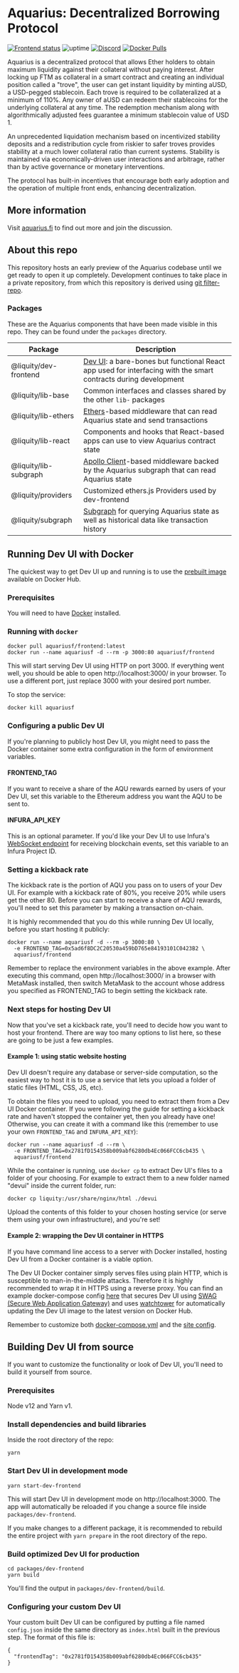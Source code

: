 # Aquarius: Decentralized Borrowing Protocol

[![Frontend status](https://img.shields.io/uptimerobot/status/m784948796-056b56fd51c67d682c11bb24?label=Testnet&logo=nginx&logoColor=white)](https://devui.liquity.org) ![uptime](https://img.shields.io/uptimerobot/ratio/7/m784948796-056b56fd51c67d682c11bb24) [![Discord](https://img.shields.io/discord/700620821198143498?label=join%20chat&logo=discord&logoColor=white)](https://discord.gg/2up5U32) [![Docker Pulls](https://img.shields.io/docker/pulls/liquity/dev-frontend?label=dev-frontend%20pulls&logo=docker&logoColor=white)](https://hub.docker.com/r/liquity/dev-frontend)

Aquarius is a decentralized protocol that allows Ether holders to obtain maximum liquidity against
their collateral without paying interest. After locking up FTM as collateral in a smart contract and
creating an individual position called a "trove", the user can get instant liquidity by minting aUSD,
a USD-pegged stablecoin. Each trove is required to be collateralized at a minimum of 110%. Any
owner of aUSD can redeem their stablecoins for the underlying collateral at any time. The redemption
mechanism along with algorithmically adjusted fees guarantee a minimum stablecoin value of USD 1.

An unprecedented liquidation mechanism based on incentivized stability deposits and a redistribution
cycle from riskier to safer troves provides stability at a much lower collateral ratio than current
systems. Stability is maintained via economically-driven user interactions and arbitrage, rather
than by active governance or monetary interventions.

The protocol has built-in incentives that encourage both early adoption and the operation of
multiple front ends, enhancing decentralization.

## More information

Visit [aquarius.fi](http://aquarius.fi/) to find out more and join the discussion.

## About this repo

This repository hosts an early preview of the Aquarius codebase until we get ready to open it up completely. Development continues to take place in a private repository, from which this repository is derived using [git filter-repo](https://github.com/newren/git-filter-repo).

### Packages

These are the Aquarius components that have been made visible in this repo. They can be found under the `packages` directory.

| Package               | Description                                                                                                                                   |
| --------------------- | --------------------------------------------------------------------------------------------------------------------------------------------- |
| @liquity/dev-frontend | [Dev UI](https://devui.liquity.org): a bare-bones but functional React app used for interfacing with the smart contracts during development   |
| @liquity/lib-base     | Common interfaces and classes shared by the other `lib-` packages                                                                             |
| @liquity/lib-ethers   | [Ethers](https://github.com/ethers-io/ethers.js/)-based middleware that can read Aquarius state and send transactions                         |
| @liquity/lib-react    | Components and hooks that React-based apps can use to view Aquarius contract state                                                            |
| @liquity/lib-subgraph | [Apollo Client](https://github.com/apollographql/apollo-client)-based middleware backed by the Aquarius subgraph that can read Aquarius state |
| @liquity/providers    | Customized ethers.js Providers used by dev-frontend                                                                                           |
| @liquity/subgraph     | [Subgraph](https://thegraph.com) for querying Aquarius state as well as historical data like transaction history                              |

## Running Dev UI with Docker

The quickest way to get Dev UI up and running is to use the [prebuilt image](https://hub.docker.com/r/aquariusf/frontend) available on Docker Hub.

### Prerequisites

You will need to have [Docker](https://docs.docker.com/get-docker/) installed.

### Running with `docker`

```
docker pull aquariusf/frontend:latest
docker run --name aquariusf -d --rm -p 3000:80 aquariusf/frontend
```

This will start serving Dev UI using HTTP on port 3000. If everything went well, you should be able to open http://localhost:3000/ in your browser. To use a different port, just replace 3000 with your desired port number.

To stop the service:

```
docker kill aquariusf
```

### Configuring a public Dev UI

If you're planning to publicly host Dev UI, you might need to pass the Docker container some extra configuration in the form of environment variables.

#### FRONTEND_TAG

If you want to receive a share of the AQU rewards earned by users of your Dev UI, set this variable to the Ethereum address you want the AQU to be sent to.

#### INFURA_API_KEY

This is an optional parameter. If you'd like your Dev UI to use Infura's [WebSocket endpoint](https://infura.io/docs/ethereum#section/Websockets) for receiving blockchain events, set this variable to an Infura Project ID.

### Setting a kickback rate

The kickback rate is the portion of AQU you pass on to users of your Dev UI. For example with a kickback rate of 80%, you receive 20% while users get the other 80. Before you can start to receive a share of AQU rewards, you'll need to set this parameter by making a transaction on-chain.

It is highly recommended that you do this while running Dev UI locally, before you start hosting it publicly:

```
docker run --name aquariusf -d --rm -p 3000:80 \
  -e FRONTEND_TAG=0x5ad6f8DC2C20530a459bD765e84193101C0423B2 \
  aquariusf/frontend
```

Remember to replace the environment variables in the above example. After executing this command, open http://localhost:3000/ in a browser with MetaMask installed, then switch MetaMask to the account whose address you specified as FRONTEND_TAG to begin setting the kickback rate.

### Next steps for hosting Dev UI

Now that you've set a kickback rate, you'll need to decide how you want to host your frontend. There are way too many options to list here, so these are going to be just a few examples.

#### Example 1: using static website hosting

Dev UI doesn't require any database or server-side computation, so the easiest way to host it is to use a service that lets you upload a folder of static files (HTML, CSS, JS, etc).

To obtain the files you need to upload, you need to extract them from a Dev UI Docker container. If you were following the guide for setting a kickback rate and haven't stopped the container yet, then you already have one! Otherwise, you can create it with a command like this (remember to use your own `FRONTEND_TAG` and `INFURA_API_KEY`):

```
docker run --name aquariusf -d --rm \
  -e FRONTEND_TAG=0x2781fD154358b009abf6280db4Ec066FCC6cb435 \
  aquariusf/frontend
```

While the container is running, use `docker cp` to extract Dev UI's files to a folder of your choosing. For example to extract them to a new folder named "devui" inside the current folder, run:

```
docker cp liquity:/usr/share/nginx/html ./devui
```

Upload the contents of this folder to your chosen hosting service (or serve them using your own infrastructure), and you're set!

#### Example 2: wrapping the Dev UI container in HTTPS

If you have command line access to a server with Docker installed, hosting Dev UI from a Docker container is a viable option.

The Dev UI Docker container simply serves files using plain HTTP, which is susceptible to man-in-the-middle attacks. Therefore it is highly recommended to wrap it in HTTPS using a reverse proxy. You can find an example docker-compose config [here](packages/dev-frontend/docker-compose-example/docker-compose.yml) that secures Dev UI using [SWAG (Secure Web Application Gateway)](https://github.com/linuxserver/docker-swag) and uses [watchtower](https://github.com/containrrr/watchtower) for automatically updating the Dev UI image to the latest version on Docker Hub.

Remember to customize both [docker-compose.yml](packages/dev-frontend/docker-compose-example/docker-compose.yml) and the [site config](packages/dev-frontend/docker-compose-example/config/nginx/site-confs/liquity.example.com).

## Building Dev UI from source

If you want to customize the functionality or look of Dev UI, you'll need to build it yourself from source.

### Prerequisites

Node v12 and Yarn v1.

### Install dependencies and build libraries

Inside the root directory of the repo:

```
yarn
```

### Start Dev UI in development mode

```
yarn start-dev-frontend
```

This will start Dev UI in development mode on http://localhost:3000. The app will automatically be reloaded if you change a source file inside `packages/dev-frontend`.

If you make changes to a different package, it is recommended to rebuild the entire project with `yarn prepare` in the root directory of the repo.

### Build optimized Dev UI for production

```
cd packages/dev-frontend
yarn build
```

You'll find the output in `packages/dev-frontend/build`.

### Configuring your custom Dev UI

Your custom built Dev UI can be configured by putting a file named `config.json` inside the same directory as `index.html` built in the previous step. The format of this file is:

```
{
  "frontendTag": "0x2781fD154358b009abf6280db4Ec066FCC6cb435"
}
```
